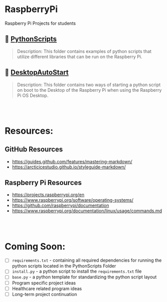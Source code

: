 # RaspberryPi
Raspberry Pi Projects for students

## 📁 [PythonScripts](https://github.com/captexcel/RaspberryPi/tree/main/PythonScripts)
>Description: This folder contains examples of python scripts that utilize different libraries that can be run on the Raspberry Pi.

## 📁 [DesktopAutoStart](https://github.com/captexcel/RaspberryPi/tree/main/DesktopAutoStart)
>Description: This folder contains two ways of starting a python script on boot to the Desktop of the Raspberry Pi when using the Raspberry Pi OS Desktop.

<br/></br>
# Resources:
## GitHub Resources
- https://guides.github.com/features/mastering-markdown/
- https://arcticicestudio.github.io/styleguide-markdown/

## Raspberry Pi Resources
- https://projects.raspberrypi.org/en
- https://www.raspberrypi.org/software/operating-systems/
- https://github.com/raspberrypi/documentation
- https://www.raspberrypi.org/documentation/linux/usage/commands.md

<br/></br>
# Coming Soon:
- [ ] `requirements.txt` - containing all required dependencies for running the python scripts located in the PythonScripts Folder
- [ ] `install.py` - a python script to install the `requirements.txt` file
- [ ] `base.py` - a python template for standardizing the python script layout
- [ ] Program specific project ideas
- [ ] Healthcare related program ideas
- [ ] Long-term project continuation
